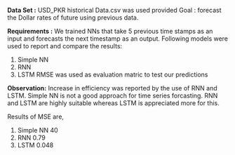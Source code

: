**Data Set :**
USD_PKR historical Data.csv was used provided
Goal : forecast the Dollar rates of future using previous data. 

**Requirements :**
We trained NNs that take 5 previous time stamps as an input and forecasts the next timestamp as an output. 
Following models were used to report and compare the results: 
  1. Simple NN
  2. RNN
  3. LSTM
RMSE was used as evaluation matric to test our predictions

**Observation:**
Increase in efficiency was reported by the use of RNN and LSTM.
Simple NN is not a good approach for time series forcasting. RNN and LSTM are highly suitable whereas LSTM is appreciated more for this.

Results of MSE are,
  1. Simple NN  40
  2. RNN        0.79
  3. LSTM       0.048
